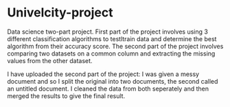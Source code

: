 # Univelcity-project
Data science two-part project. 
First part of the project involves using 3 different classification algorithms to testltrain data and determine the best algorithm from their accuracy score.
The second part of the project involves comparing two datasets on a common column and extracting the missing values from the other dataset.

I have uploaded the second part of the project:
I was given a messy document and so I split the original into two documents, the second called an untitled document.
I cleaned the data from both seperately and then merged the results to give the final result.
